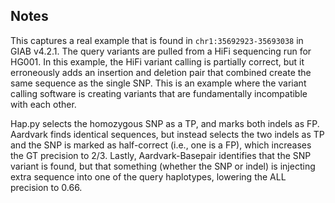 ## Notes
This captures a real example that is found in `chr1:35692923-35693038` in GIAB v4.2.1.
The query variants are pulled from a HiFi sequencing run for HG001.
In this example, the HiFi variant calling is partially correct, but it erroneously adds an insertion and deletion pair that combined create the same sequence as the single SNP.
This is an example where the variant calling software is creating variants that are fundamentally incompatible with each other.

Hap.py selects the homozygous SNP as a TP, and marks both indels as FP.
Aardvark finds identical sequences, but instead selects the two indels as TP and the SNP is marked as half-correct (i.e., one is a FP), which increases the GT precision to 2/3.
Lastly, Aardvark-Basepair identifies that the SNP variant is found, but that something (whether the SNP or indel) is injecting extra sequence into one of the query haplotypes, lowering the ALL precision to 0.66.
